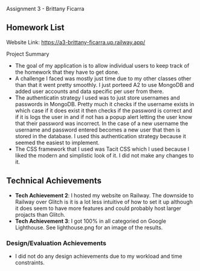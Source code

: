 Assignment 3 - 
Brittany Ficarra

## Homework List

Website Link: https://a3-brittany-ficarra.up.railway.app/

Project Summary
- The goal of my application is to allow individual users to keep track of the homework that they have to get done.
- A challenge I faced was mostly just time due to my other classes other than that it went pretty smoothly. I just porteed A2 to use MongoDB and added user accounts and data specific per user from there.
- The authenticatin strategy I used was to just store usernames and passwords in MongoDB. Pretty much it checks if the username exists in which case if it does exist it then checks if the password is correct and if it is logs the user in and if not has a popup alert letting the user know that their password was incorrect. In the case of a new username the username and password entered becomes a new user that then is stored in the database. I used this authentication strategy because it seemed the easiest to implement.
- The CSS framework that I used was Tacit CSS which I used because I liked the modern and simplistic look of it. I did not make any changes to it.

## Technical Achievements
- **Tech Achievement 2**: I hosted my website on Railway. The downside to Railway over Glitch is it is a lot less intuitive of how to set it up although it does seem to have more features and could probably host larger projacts than Glitch.
- **Tech Achievement 3**: I got 100% in all categoried on Google Lighthouse. See lighthouse.png for an image of the results.

### Design/Evaluation Achievements
- I did not do any design achievements due to my workload and time constraints.
